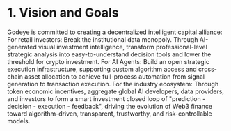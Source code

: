 # 1. Vision and Goals
Godeye is committed to creating a decentralized intelligent capital alliance:
For retail investors: Break the institutional data monopoly. Through AI-generated visual investment intelligence, transform professional-level strategic analysis into easy-to-understand decision tools and lower the threshold for crypto investment.
For AI Agents: Build an open strategic execution infrastructure, supporting custom algorithm access and cross-chain asset allocation to achieve full-process automation from signal generation to transaction execution.
For the industry ecosystem: Through token economic incentives, aggregate global AI developers, data providers, and investors to form a smart investment closed loop of "prediction - decision - execution - feedback", driving the evolution of Web3 finance toward algorithm-driven, transparent, trustworthy, and risk-controllable models.
